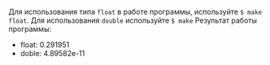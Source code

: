 Для использования типа ```float``` в работе программы, используйте ```$ make float```. Для использования ```double``` используйте ```$ make```
Результат работы программы:
- float: 0.291951
- doble: 4.89582e-11
